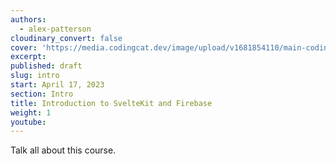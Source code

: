 ```yaml
---
authors:
  - alex-patterson
cloudinary_convert: false
cover: 'https://media.codingcat.dev/image/upload/v1681854110/main-codingcatdev-photo/courses/sveltekit-firebase/SvelteFirebase_01.png'
excerpt:
published: draft
slug: intro
start: April 17, 2023
section: Intro
title: Introduction to SvelteKit and Firebase
weight: 1
youtube:
---
```


Talk all about this course.
